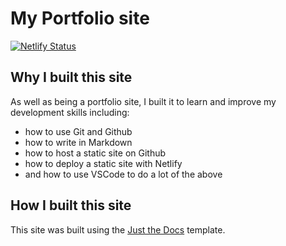# My Portfolio site
[![Netlify Status](https://api.netlify.com/api/v1/badges/cd4cc430-f8a4-4383-83d1-4d43d30aac10/deploy-status)](https://app.netlify.com/sites/meek-kulfi-5ec04e/deploys)

## Why I built this site
As well as being a portfolio site, I built it to learn and improve my development skills including:

- how to use Git and Github
- how to write in Markdown
- how to host a static site on Github
- how to deploy a static site with Netlify
- and how to use VSCode to do a lot of the above

## How I built this site

This site was built using the [Just the Docs](https://just-the-docs.github.io/just-the-docs/) template.
